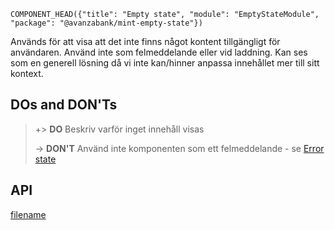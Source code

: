 `COMPONENT_HEAD({"title": "Empty state", "module": "EmptyStateModule", "package": "@avanzabank/mint-empty-state"})`



Används för att visa att det inte finns något kontent tillgängligt för användaren. Använd inte som felmeddelande eller vid laddning. Kan ses som en generell lösning då vi inte kan/hinner anpassa innehållet mer till sitt kontext.

<div class="component-example-container full-width" data-example-path="/mint/empty-state/#/dj?ngContent=%253Ch3%253EH%25C3%25A4r%2520var%2520det%2520tomt%253C%252Fh3%253E%253Cp%253E%2520Kanske%2520har%2520det%2520inte%2520h%25C3%25A4nt%2520s%25C3%25A5%2520mycket%2520p%25C3%25A5%2520dina%2520valda%2520konton%2520under%2520tidsperioden%252C%2520eller%2520s%25C3%25A5%2520har%2520du%2520inte%2520riktigt%2520kommit%2520ig%25C3%25A5ng%2520med%2520ditt%2520sparande%2520%25C3%25A4n%25E2%2580%25A6%253C%252Fp%253E"></div>

## DOs and DON'Ts

> +> **DO** Beskriv varför inget innehåll visas
>
> -> **DON'T** Använd inte komponenten som ett felmeddelande - se [Error state](error-state)

## API
<div class="component-library-api" data-package-name="empty-state"></div>



[filename](includes/_componentFooter.md ':include')

